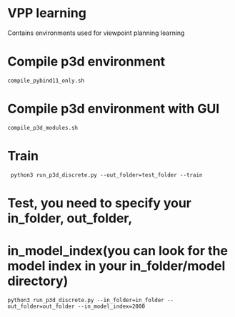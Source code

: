 # VPP learning

Contains environments used for viewpoint planning learning

# Compile p3d environment
```compile_pybind11_only.sh```

# Compile p3d environment with GUI
```compile_p3d_modules.sh```

# Train
``` python3 run_p3d_discrete.py --out_folder=test_folder --train```

# Test, you need to specify your in_folder, out_folder, 
# in_model_index(you can look for the model index in your in_folder/model directory)
```python3 run_p3d_discrete.py --in_folder=in_folder --out_folder=out_folder --in_model_index=2000```